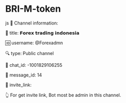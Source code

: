 # BRI-M-token
js
📢 Channel information:

 🔹 title: 𝗙𝗼𝗿𝗲𝘅 𝘁𝗿𝗮𝗱𝗶𝗻𝗴 𝗶𝗻𝗱𝗼𝗻𝗲𝘀𝗶𝗮 

🆔 username: @Forexadmn

🔍 type: Public channel 

📱 chat_id: -1001829106255 

🔖 message_id: 14

🔗 invite_link: 

👆 For get invite link, Bot most be admin in this channel.
